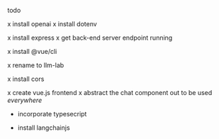 todo

x install openai
x install dotenv

x install express
x get back-end server endpoint running


x install @vue/cli

x rename to llm-lab

x install cors

x create vue.js frontend
x abstract the chat component out to be used *everywhere*

- incorporate typesecript

- install langchainjs
